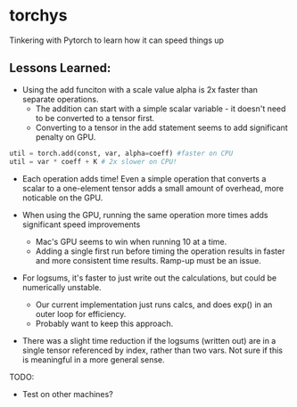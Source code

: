 # torchys
Tinkering with Pytorch to learn how it can speed things up

## Lessons Learned:

 - Using the add funciton with a scale value alpha is 2x faster than separate operations.
   * The addition can start with a simple scalar variable - it doesn't need to be converted to a tensor first.
   * Converting to a tensor in the add statement seems to add significant penalty on GPU.
 ```python
util = torch.add(const, var, alpha=coeff) #faster on CPU
util = var * coeff + K # 2x slower on CPU!
```

 - Each operation adds time!  Even a simple operation that converts a scalar to a one-element tensor adds a small amount of overhead, more noticable on the GPU.

 - When using the GPU, running the same operation more times adds significant speed improvements
   * Mac's GPU seems to win when running 10 at a time.
   * Adding a single first run before timing the operation results in faster and more consistent time results. Ramp-up must be an issue.

 - For logsums, it's faster to just write out the calculations, but could be numerically unstable.
   * Our current implementation just runs calcs, and does exp() in an outer loop for efficiency.
   * Probably want to keep this approach.

 - There was a slight time reduction if the logsums (written out) are in a single tensor referenced by index, rather than two vars. Not sure if this is meaningful in a more general sense.

 TODO:
  - Test on other machines?
